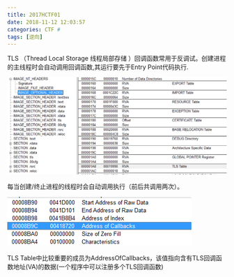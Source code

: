 ```yaml
---
title: 2017HCTF01
date: 2018-11-12 12:03:57
categories: CTF #
tags: [逆向]
---
```


TLS （Thread Local Storage 线程局部存储 ）回调函数常用于反调试。创建进程的主线程时会自动调用回调函数,其运行要先于Entry Point代码执行.

<img src="2017HCTF01/ScreenShot2022-02-12 pm12.12.38.png" alt="ScreenShot2022-02-12 pm12.12.38" style="zoom:50%;" />

每当创建/终止进程的线程时会自动调用执行（前后共调用两次）。

<img src="2017HCTF01/ScreenShot2022-02-12 pm12.16.53.png" alt="ScreenShot2022-02-12 pm12.16.53" style="zoom: 50%;" />

TLS Table中比较重要的成员为AddressOfCallbacks，该值指向含有TLS回调函数地址(VA)的数据(一个程序中可以注册多个TLS回调函数)

